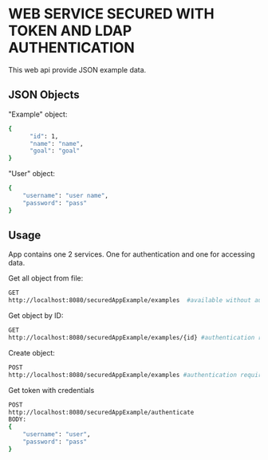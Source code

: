 # WEB SERVICE SECURED WITH TOKEN AND LDAP AUTHENTICATION

This web api provide JSON example data. 

## JSON Objects

"Example" object:
```bash
{
      "id": 1,
      "name": "name",
      "goal": "goal"
}
```
"User" object:

```bash
{
    "username": "user name",
    "password": "pass"
}
```
## Usage

App contains one 2 services. One for authentication and one for accessing data.

Get all object from file:
```bash
GET
http://localhost:8080/securedAppExample/examples  #available without authentication
```

Get object by ID:
```bash
GET
http://localhost:8080/securedAppExample/examples/{id} #authentication required(berear token)
```

Create object:
```bash
POST
http://localhost:8080/securedAppExample/examples #authentication required(berear token)
```

Get token with credentials
```bash
POST
http://localhost:8080/securedAppExample/authenticate
BODY:
{
    "username": "user",
    "password": "pass"
}
```

